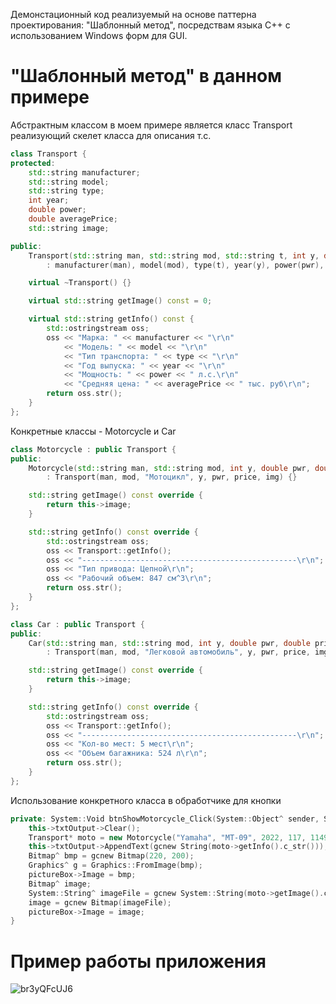Демонстационный код реализуемый на основе паттерна проектирования: "Шаблонный метод", посредствам языка C++ с использованием Windows форм для GUI.

# "Шаблонный метод" в данном примере

Абстрактным классом в моем примере является класс Transport реализующий скелет класса для описания т.с.

```cpp
class Transport {
protected:
    std::string manufacturer;
    std::string model;
    std::string type;
    int year;
    double power;
    double averagePrice;
    std::string image;

public:
    Transport(std::string man, std::string mod, std::string t, int y, double pwr, double price, std::string img)
        : manufacturer(man), model(mod), type(t), year(y), power(pwr), averagePrice(price), image(img) {}

    virtual ~Transport() {}

    virtual std::string getImage() const = 0;

    virtual std::string getInfo() const {
        std::ostringstream oss;
        oss << "Марка: " << manufacturer << "\r\n"
            << "Модель: " << model << "\r\n"
            << "Тип транспорта: " << type << "\r\n"
            << "Год выпуска: " << year << "\r\n"
            << "Мощность: " << power << " л.с.\r\n"
            << "Средняя цена: " << averagePrice << " тыс. руб\r\n";
        return oss.str();
    }
};
```

Конкретные классы - Motorcycle и Car
```cpp
class Motorcycle : public Transport {
public:
    Motorcycle(std::string man, std::string mod, int y, double pwr, double price, std::string img)
        : Transport(man, mod, "Мотоцикл", y, pwr, price, img) {}

    std::string getImage() const override {
        return this->image;
    }

    std::string getInfo() const override {
        std::ostringstream oss;
        oss << Transport::getInfo();
        oss << "------------------------------------------------\r\n";
        oss << "Тип привода: Цепной\r\n";
        oss << "Рабочий объем: 847 см^3\r\n";
        return oss.str();
    }
};

class Car : public Transport {
public:
    Car(std::string man, std::string mod, int y, double pwr, double price, std::string img)
        : Transport(man, mod, "Легковой автомобиль", y, pwr, price, img) {}

    std::string getImage() const override {
        return this->image;
    }

    std::string getInfo() const override {
        std::ostringstream oss;
        oss << Transport::getInfo();
        oss << "------------------------------------------------\r\n";
        oss << "Кол-во мест: 5 мест\r\n";
        oss << "Объем багажника: 524 л\r\n";
        return oss.str();
    }
};
```
Использование конкретного класса в обработчике для кнопки

```cpp
private: System::Void btnShowMotorcycle_Click(System::Object^ sender, System::EventArgs^ e) {
    this->txtOutput->Clear();
    Transport* moto = new Motorcycle("Yamaha", "MT-09", 2022, 117, 1149, "img/moto.bmp"); ///
    this->txtOutput->AppendText(gcnew String(moto->getInfo().c_str())); ///
    Bitmap^ bmp = gcnew Bitmap(220, 200);
    Graphics^ g = Graphics::FromImage(bmp);
    pictureBox->Image = bmp;
    Bitmap^ image;
    System::String^ imageFile = gcnew System::String(moto->getImage().c_str()); ///
    image = gcnew Bitmap(imageFile);
    pictureBox->Image = image;
}
```
# Пример работы приложения

![br3yQFcUJ6](https://github.com/s1kko1337/summer_practicle/assets/145784202/5dda4b5b-6385-433e-b4fa-8ffabaaa3224)
